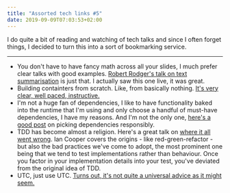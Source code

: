 ```yaml
---
title: "Assorted tech links #5"
date: 2019-09-09T07:03:53+02:00
---
```


I do quite a bit of reading and watching of tech talks and since I often forget things, I decided to turn this into a sort of bookmarking service.

---

- You don't have to have fancy math across all your slides, I much prefer clear talks with good examples. [Robert Rodger's talk on text summarisation](https://www.youtube.com/watch?v=VZ5BEKVxy9k) is just that. I actually saw this one live, it was great.
- Building containters from scratch. Like, from basically nothing. [It's very clear, well paced, instructive.](https://www.youtube.com/watch?v=8fi7uSYlOdc)
- I'm not a huge fan of dependencies, I like to have functionality baked into the runtime that I'm using and only choose a handful of must-have dependencies, I have my reasons. And I'm not the only one, [here's a good post](https://todd.ginsberg.com/post/the-art-of-picking-dependencies/) on picking dependencies responsibly.
- TDD has become almost a religion. Here's a great talk on [where it all went wrong](https://www.youtube.com/watch?v=EZ05e7EMOLM). Ian Cooper covers the origins - like red-green-refactor - but also the bad practices we've come to adopt, the most prominent one being that we tend to test implementations rather than behaviour. Once you factor in your implementation details into your test, you've deviated from the original idea of TDD.
- UTC, just use UTC. [Turns out, it's not quite a universal advice as it might seem.](https://codeblog.jonskeet.uk/2019/03/27/storing-utc-is-not-a-silver-bullet/)
